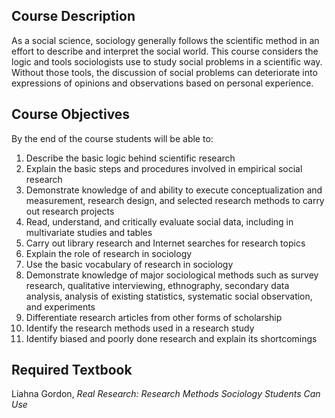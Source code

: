 ## Course Description 

As a social science, sociology generally follows the scientific method in an effort to describe and interpret the social world. This course considers the logic and tools sociologists use to study social problems in a scientific way. Without those tools, the discussion of social problems can deteriorate into expressions of opinions and observations based on personal experience. 

## Course Objectives

By the end of the course students will be able to: 

1. Describe the basic logic behind scientific research
2. Explain the basic steps and procedures involved in empirical social research
3. Demonstrate knowledge of and ability to execute conceptualization and measurement, research design, and selected research methods to carry out research projects
4. Read, understand, and critically evaluate social data, including in multivariate studies and tables
5. Carry out library research and Internet searches for research topics
6. Explain the role of research in sociology
7. Use the basic vocabulary of research in sociology
8. Demonstrate knowledge of major sociological methods such as survey research, qualitative interviewing, ethnography, secondary data analysis, analysis of existing statistics, systematic social observation, and experiments
9. Differentiate research articles from other forms of scholarship
10. Identify the research methods used in a research study 
11. Identify biased and poorly done research and explain its shortcomings

## Required Textbook

Liahna Gordon, <em>Real Research: Research Methods Sociology Students Can Use</em>



